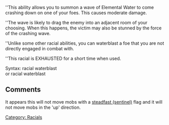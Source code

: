 ''This ability allows you to summon a wave of Elemental Water to come
crashing down on one of your foes. This causes moderate damage.

''The wave is likely to drag the enemy into an adjacent room of your
choosing. When this happens, the victim may also be stunned by the force
of the crashing wave.

''Unlike some other racial abilities, you can waterblast a foe that you
are not directly engaged in combat with.

''This racial is EXHAUSTED for a short time when used.

Syntax: racial waterblast <target> <direction>  
or racial waterblast <direction>

## Comments

It appears this will not move mobs with a [steadfast
(sentinel)](Sentinel_Mobs.md "wikilink") flag and it will not move mobs
in the 'up' direction.

[Category: Racials](Category:_Racials "wikilink")
